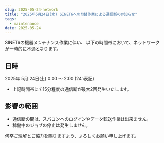 ```yaml
---
slug: 2025-05-24-network
title: "2025年5月24日(水) SINET6への切替作業による通信断のお知らせ"
tags:
  - maintenance
date: 2025-05-24
---
```




SINET6の機器メンテナンス作業に伴い、 以下の時間帯において、ネットワークが一時的に不通となります。

<!-- truncate -->

## 日時

2025年 5月 24日(土) 0:00 ～ 2:00 (24h表記)
  - 上記時間帯にて15分程度の通信断が最大2回発生いたします。

## 影響の範囲
  - 通信断の間は、スパコンへのログインやデータ転送作業は出来ません。
  - 稼働中のジョブの停止は発生しません。

何卒ご理解とご協力を賜りますよう、よろしくお願い申し上げます。
